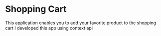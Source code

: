 # Shopping Cart

This application enables you to add your favorite product to the shopping cart 
I developed this app using context api

